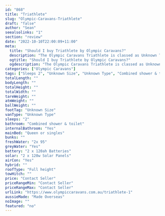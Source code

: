 ```yaml
---
id: "868"
title: "Triathlete"
slug: "Olympic-Caravans-Triathlete"
draft: "false"
author: "Sean"
seealsolinks: "1"
section: "review"
date: "2022-10-10T22:00:09+11:00"
meta:
  title: "Should I buy Triathlete by Olympic Caravans?"
  description: "The Olympic Caravans Triathlete is classed as Unknown Type, and sleeps 2 people. It is Made Overseas and comes in at Unknown Size. It generally has Combined shower & toilet."
  ogtitle: "Should I buy Triathlete by Olympic Caravans?"
  ogdescription: "The Olympic Caravans Triathlete is classed as Unknown Type, and sleeps 2 people. It is Made Overseas and comes in at Unknown Size. It generally has Combined shower & toilet."
categories: ["Olympic Caravans"]
tags: ["Sleeps 2", "Unknown Size", "Unknown Type", "Combined shower & toilet", "Full height", "Price Unknown", "Made Overseas"]
totalLength: ""
bodyLength: ""
totalHeight: ""
totalWidth: ""
tareWeight: ""
atmWeight: ""
ballWeight: ""
footTag: "Unknown Size"
vanType: "Unknown Type"
sleeps: "2"
bathroom: "Combined shower & toilet"
internalBathroom: "Yes"
mainBed: "Queen or singles"
bunks: ""
freshWater: "2x 95"
greyWater: "Yes"
battery: "2 x 120ah Batteries"
solar: "2 x 120w Solar Panels"
airCon: "Yes"
hybrid: ""
roofType: "Full height"
towHitch: ""
price: "Contact Seller"
priceRangeMin: "Contact Seller"
priceRangeMax: "Contact Seller"
urlLink: "https://www.olympiccaravans.com.au/triathlete-1"
aussieMade: "Made Overseas"
noImage: ""
featured: "no"
---
```


